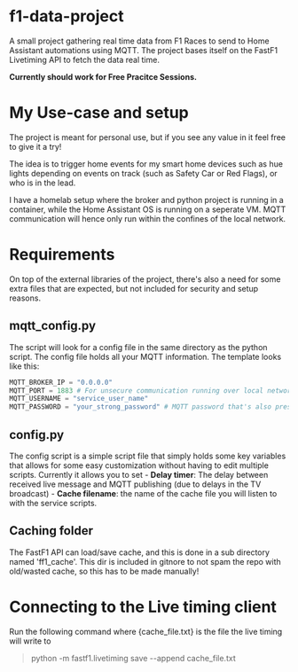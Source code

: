 # f1-data-project
A small project gathering real time data from F1 Races to send to Home Assistant automations using MQTT.
The project bases itself on the FastF1 Livetiming API to fetch the data real time.

**Currently should work for Free Pracitce Sessions.**

# My Use-case and setup
The project is meant for personal use, but if you see any value in it feel free to give it a try!

The idea is to trigger home events for my smart home devices such as hue lights depending on events on track
(such as Safety Car or Red Flags), or who is in the lead.

I have a homelab setup where the broker and python project is running in a container, while the Home Assistant OS
is running on a seperate VM. MQTT communication will hence only run within the confines of the local network.

# Requirements
On top of the external libraries of the project, there's also a need for some extra files that are expected,
but not included for security and setup reasons.

## mqtt_config.py
The script will look for a config file in the same directory as the python script. The config file holds all
your MQTT information. The template looks like this:

```python
MQTT_BROKER_IP = "0.0.0.0" 
MQTT_PORT = 1883 # For unsecure communication running over local network
MQTT_USERNAME = "service_user_name"
MQTT_PASSWORD = "your_strong_password" # MQTT password that's also present in your Home Assistant
```

## config.py
The config script is a simple script file that simply holds some key variables that allows for some easy customization
without having to edit multiple scripts. Currently it allows you to set
    - **Delay timer**: The delay between received live message and MQTT publishing (due to delays in the TV broadcast)
    - **Cache filename**: the name of the cache file you will listen to with the service scripts.

## Caching folder
The FastF1 API can load/save cache, and this is done in a sub directory named 'ff1_cache'.
This dir is included in gitnore to not spam the repo with old/wasted cache, so this has to be made manually!

# Connecting to the Live timing client
Run the following command where {cache_file.txt} is the file the live timing will write to
> python -m fastf1.livetiming save --append cache_file.txt
